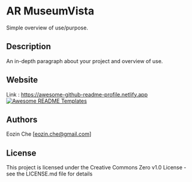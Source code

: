 # AR MuseumVista

Simple overview of use/purpose.

## Description
An in-depth paragraph about your project and overview of use.
## Website

Link : https://awesome-github-readme-profile.netlify.app
<a href="https://awesome-github-readme-profile.netlify.app"><img src="https://raw.githubusercontent.com/elangosundar/awesome-README-templates/master/awesome-github-profile.png" alt="Awesome README Templates" /></a>

## Authors

Eozin Che [eozin.che@gmail.com]

## License

This project is licensed under the Creative Commons Zero v1.0 License - see the LICENSE.md file for details
